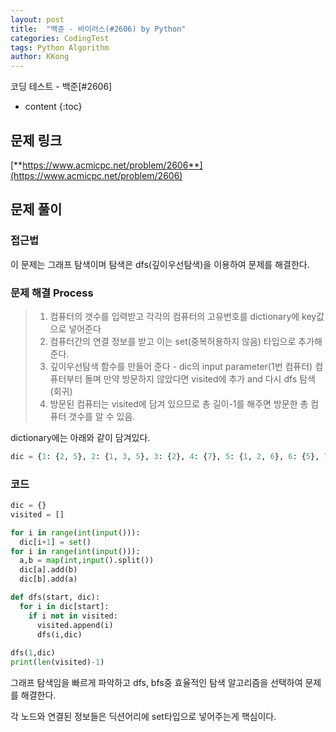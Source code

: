 ```yaml
---
layout: post
title:  "백준 - 바이러스(#2606) by Python"
categories: CodingTest
tags: Python Algorithm
author: KKong
---
```







코딩 테스트 - 백준[#2606]


























* content
{:toc}


## 문제 링크
[**https://www.acmicpc.net/problem/2606**](https://www.acmicpc.net/problem/2606)  

## 문제 풀이 

### 접근법 
 
이 문제는 그래프 탐색이며 탐색은 dfs(깊이우선탐색)을 이용하여 문제를 해결한다. 

    
### 문제 해결 Process


> 1. 컴퓨터의 갯수를 입력받고 각각의 컴퓨터의 고유번호를 dictionary에 key값으로 넣어준다
> 2. 컴퓨터간의 연결 정보를 받고 이는 set(중복허용하지 않음) 타입으로 추가해준다. 
> 3. 깊이우선탐색 함수를 만들어 준다 - dic의 input parameter(1번 컴퓨터) 컴퓨터부터 돌며 만약 방문하지 않았다면 visited에 추가 and 다시 dfs 탐색(회귀)
> 4. 방문된 컴퓨터는 visited에 담겨 있으므로 총 길이-1를 해주면 방문한 총 컴퓨터 갯수를 알 수 있음. 


dictionary에는 아래와 같이 담겨있다.
```python
dic = {1: {2, 5}, 2: {1, 3, 5}, 3: {2}, 4: {7}, 5: {1, 2, 6}, 6: {5}, 7: {4}}
```

### 코드
```python
dic = {}
visited = []

for i in range(int(input())):
  dic[i+1] = set()
for i in range(int(input())):
  a,b = map(int,input().split())
  dic[a].add(b)
  dic[b].add(a)

def dfs(start, dic):
  for i in dic[start]:
    if i not in visited:
      visited.append(i)
      dfs(i,dic)
      
dfs(1,dic)
print(len(visited)-1)
```

그래프 탐색임을 빠르게 파악하고 dfs, bfs중 효율적인 탐색 알고리즘을 선택하여 문제를 해결한다. 

각 노드와 연결된 정보들은 딕션어리에 set타입으로 넣어주는게 핵심이다. 




